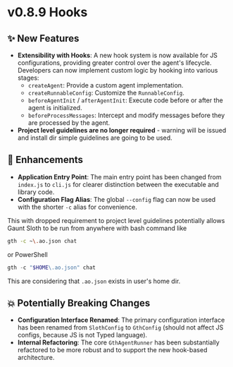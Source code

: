 # v0.8.9 Hooks

## ✨ New Features

-   **Extensibility with Hooks**: A new hook system is now available for JS configurations, providing greater control over the agent's lifecycle. Developers can now implement custom logic by hooking into various stages:
    -   `createAgent`: Provide a custom agent implementation.
    -   `createRunnableConfig`: Customize the `RunnableConfig`.
    -   `beforeAgentInit` / `afterAgentInit`: Execute code before or after the agent is initialized.
    -   `beforeProcessMessages`: Intercept and modify messages before they are processed by the agent.
-   **Project level guidelines are no longer required** - warning will be issued and install dir simple guidelines are going to be used.

## 🚀 Enhancements

-   **Application Entry Point**: The main entry point has been changed from `index.js` to `cli.js` for clearer distinction between the executable and library code.
-   **Configuration Flag Alias**: The global `--config` flag can now be used with the shorter `-c` alias for convenience.

This with dropped requirement to project level guidelines potentially allows Gaunt Sloth
to be run from anywhere with bash command like  
```bash
gth -c ~\.ao.json chat
```
or PowerShell
```powershell
gth -c "$HOME\.ao.json" chat
```

This are considering that `.ao.json` exists in user's home dir.

## 💥 Potentially Breaking Changes

-   **Configuration Interface Renamed**: The primary configuration interface has been renamed from `SlothConfig` to `GthConfig` (should not affect JS configs, because JS is not Typed language).
-   **Internal Refactoring**: The core `GthAgentRunner` has been substantially refactored to be more robust and to support the new hook-based architecture.
